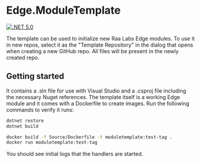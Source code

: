 # Edge.ModuleTemplate
[![.NET 5.0](https://github.com/RaaLabs/Edge.ModuleTemplate/actions/workflows/dotnet.yml/badge.svg)](https://github.com/RaaLabs/Edge.ModuleTemplate/actions/workflows/dotnet.yml)

The template can be used to initialize new Raa Labs Edge modules. To use it in new repos, select
it as the "Template Repository" in the dialog that opens when creating a new GitHub repo. All files will be present in the newly created repo.

## Getting started
It contains a .sln file for use with Visual Studio and a .csproj file including the necessary Nuget references. The template itself is a working Edge module and it comes with a Dockerfile to create images. Run the following commands to verify it runs:

````bash
dotnet restore
dotnet build

docker build -f Source/Dockerfile -t moduletemplate:test-tag .
docker run moduletemplate:test-tag
````

You should see initial logs that the handlers are started.
